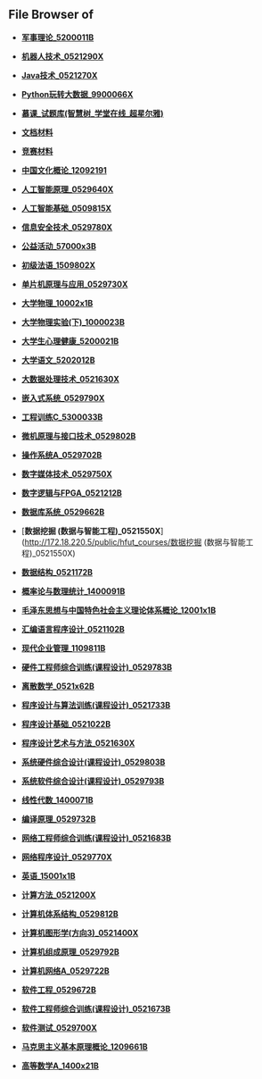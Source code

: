## File Browser of 

- [**军事理论_5200011B**](http://172.18.220.5/public/hfut_courses/军事理论_5200011B)

- [**机器人技术_0521290X**](http://172.18.220.5/public/hfut_courses/机器人技术_0521290X)

- [**Java技术_0521270X**](http://172.18.220.5/public/hfut_courses/Java技术_0521270X)

- [**Python玩转大数据_9900066X**](http://172.18.220.5/public/hfut_courses/Python玩转大数据_9900066X)

- [**__慕课_试题库(智慧树_学堂在线_超星尔雅)__**](http://172.18.220.5/public/hfut_courses/__慕课_试题库(智慧树_学堂在线_超星尔雅)__)

- [**__文档材料__**](http://172.18.220.5/public/hfut_courses/__文档材料__)

- [**__竞赛材料__**](http://172.18.220.5/public/hfut_courses/__竞赛材料__)

- [**中国文化概论_12092191**](http://172.18.220.5/public/hfut_courses/中国文化概论_12092191)

- [**人工智能原理_0529640X**](http://172.18.220.5/public/hfut_courses/人工智能原理_0529640X)

- [**人工智能基础_0509815X**](http://172.18.220.5/public/hfut_courses/人工智能基础_0509815X)

- [**信息安全技术_0529780X**](http://172.18.220.5/public/hfut_courses/信息安全技术_0529780X)

- [**公益活动_57000x3B**](http://172.18.220.5/public/hfut_courses/公益活动_57000x3B)

- [**初级法语_1509802X**](http://172.18.220.5/public/hfut_courses/初级法语_1509802X)

- [**单片机原理与应用_0529730X**](http://172.18.220.5/public/hfut_courses/单片机原理与应用_0529730X)

- [**大学物理_10002x1B**](http://172.18.220.5/public/hfut_courses/大学物理_10002x1B)

- [**大学物理实验(下)_1000023B**](http://172.18.220.5/public/hfut_courses/大学物理实验(下)_1000023B)

- [**大学生心理健康_5200021B**](http://172.18.220.5/public/hfut_courses/大学生心理健康_5200021B)

- [**大学语文_5202012B**](http://172.18.220.5/public/hfut_courses/大学语文_5202012B)

- [**大数据处理技术_0521630X**](http://172.18.220.5/public/hfut_courses/大数据处理技术_0521630X)

- [**嵌入式系统_0529790X**](http://172.18.220.5/public/hfut_courses/嵌入式系统_0529790X)

- [**工程训练C_5300033B**](http://172.18.220.5/public/hfut_courses/工程训练C_5300033B)

- [**微机原理与接口技术_0529802B**](http://172.18.220.5/public/hfut_courses/微机原理与接口技术_0529802B)

- [**操作系统A_0529702B**](http://172.18.220.5/public/hfut_courses/操作系统A_0529702B)

- [**数字媒体技术_0529750X**](http://172.18.220.5/public/hfut_courses/数字媒体技术_0529750X)

- [**数字逻辑与FPGA_0521212B**](http://172.18.220.5/public/hfut_courses/数字逻辑与FPGA_0521212B)

- [**数据库系统_0529662B**](http://172.18.220.5/public/hfut_courses/数据库系统_0529662B)

- [**数据挖掘 (数据与智能工程)_0521550X**](http://172.18.220.5/public/hfut_courses/数据挖掘 (数据与智能工程)_0521550X)

- [**数据结构_0521172B**](http://172.18.220.5/public/hfut_courses/数据结构_0521172B)

- [**概率论与数理统计_1400091B**](http://172.18.220.5/public/hfut_courses/概率论与数理统计_1400091B)

- [**毛泽东思想与中国特色社会主义理论体系概论_12001x1B**](http://172.18.220.5/public/hfut_courses/毛泽东思想与中国特色社会主义理论体系概论_12001x1B)

- [**汇编语言程序设计_0521102B**](http://172.18.220.5/public/hfut_courses/汇编语言程序设计_0521102B)

- [**现代企业管理_1109811B**](http://172.18.220.5/public/hfut_courses/现代企业管理_1109811B)

- [**硬件工程师综合训练(课程设计)_0529783B**](http://172.18.220.5/public/hfut_courses/硬件工程师综合训练(课程设计)_0529783B)

- [**离散数学_0521x62B**](http://172.18.220.5/public/hfut_courses/离散数学_0521x62B)

- [**程序设计与算法训练(课程设计)_0521733B**](http://172.18.220.5/public/hfut_courses/程序设计与算法训练(课程设计)_0521733B)

- [**程序设计基础_0521022B**](http://172.18.220.5/public/hfut_courses/程序设计基础_0521022B)

- [**程序设计艺术与方法_0521630X**](http://172.18.220.5/public/hfut_courses/程序设计艺术与方法_0521630X)

- [**系统硬件综合设计(课程设计)_0529803B**](http://172.18.220.5/public/hfut_courses/系统硬件综合设计(课程设计)_0529803B)

- [**系统软件综合设计(课程设计)_0529793B**](http://172.18.220.5/public/hfut_courses/系统软件综合设计(课程设计)_0529793B)

- [**线性代数_1400071B**](http://172.18.220.5/public/hfut_courses/线性代数_1400071B)

- [**编译原理_0529732B**](http://172.18.220.5/public/hfut_courses/编译原理_0529732B)

- [**网络工程师综合训练(课程设计)_0521683B**](http://172.18.220.5/public/hfut_courses/网络工程师综合训练(课程设计)_0521683B)

- [**网络程序设计_0529770X**](http://172.18.220.5/public/hfut_courses/网络程序设计_0529770X)

- [**英语_15001x1B**](http://172.18.220.5/public/hfut_courses/英语_15001x1B)

- [**计算方法_0521200X**](http://172.18.220.5/public/hfut_courses/计算方法_0521200X)

- [**计算机体系结构_0529812B**](http://172.18.220.5/public/hfut_courses/计算机体系结构_0529812B)

- [**计算机图形学(方向3)_0521400X**](http://172.18.220.5/public/hfut_courses/计算机图形学(方向3)_0521400X)

- [**计算机组成原理_0529792B**](http://172.18.220.5/public/hfut_courses/计算机组成原理_0529792B)

- [**计算机网络A_0529722B**](http://172.18.220.5/public/hfut_courses/计算机网络A_0529722B)

- [**软件工程_0529672B**](http://172.18.220.5/public/hfut_courses/软件工程_0529672B)

- [**软件工程师综合训练(课程设计)_0521673B**](http://172.18.220.5/public/hfut_courses/软件工程师综合训练(课程设计)_0521673B)

- [**软件测试_0529700X**](http://172.18.220.5/public/hfut_courses/软件测试_0529700X)

- [**马克思主义基本原理概论_1209661B**](http://172.18.220.5/public/hfut_courses/马克思主义基本原理概论_1209661B)

- [**高等数学A_1400x21B**](http://172.18.220.5/public/hfut_courses/高等数学A_1400x21B)
